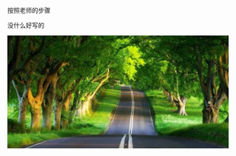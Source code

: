 按照老师的步骤

没什么好写的



![image](https://github.com/mangorr/SE-experiment1/blob/master/trees.JPG)

​                                                                                                                                                                                    